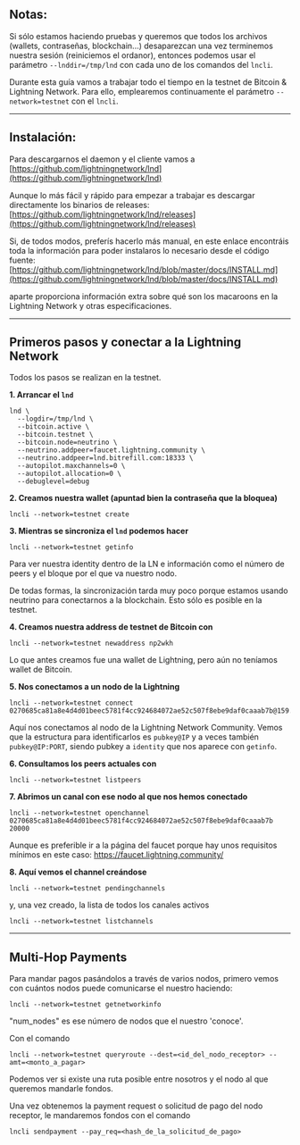 ## Notas:

Si sólo estamos haciendo pruebas y queremos que todos los archivos (wallets, contraseñas, blockchain...) desaparezcan una vez terminemos nuestra sesión (reiniciemos el ordanor), entonces podemos usar el parámetro `--lnddir=/tmp/lnd` con cada uno de los comandos del `lncli`.

Durante esta guía vamos a trabajar todo el tiempo en la testnet de Bitcoin & Lightning Network. Para ello, emplearemos continuamente el parámetro `--network=testnet` con el `lncli`.

_______________________________
## Instalación:

Para descargarnos el daemon y el cliente vamos a [https://github.com/lightningnetwork/lnd](https://github.com/lightningnetwork/lnd)

Aunque lo más fácil y rápido para empezar a trabajar es descargar directamente los binarios de releases:
[https://github.com/lightningnetwork/lnd/releases](https://github.com/lightningnetwork/lnd/releases)

Si, de todos modos, preferís hacerlo más manual, en este enlace encontráis toda la información para poder instalaros lo necesario desde el código fuente: [https://github.com/lightningnetwork/lnd/blob/master/docs/INSTALL.md](https://github.com/lightningnetwork/lnd/blob/master/docs/INSTALL.md)

aparte proporciona información extra sobre qué son los macaroons en la Lightning Network y otras especificaciones.
_______________________________
## Primeros pasos y conectar a la Lightning Network

Todos los pasos se realizan en la testnet.

__1. Arrancar el `lnd`__
```
lnd \
  --logdir=/tmp/lnd \
  --bitcoin.active \
  --bitcoin.testnet \
  --bitcoin.node=neutrino \
  --neutrino.addpeer=faucet.lightning.community \
  --neutrino.addpeer=lnd.bitrefill.com:18333 \
  --autopilot.maxchannels=0 \
  --autopilot.allocation=0 \
  --debuglevel=debug
```

__2. Creamos nuestra wallet (apuntad bien la contraseña que la bloquea)__
```
lncli --network=testnet create
```

__3. Mientras se sincroniza el `lnd` podemos hacer__
```
lncli --network=testnet getinfo
```
Para ver nuestra identity dentro de la LN e información como el número de peers y el bloque por el que va nuestro nodo.

De todas formas, la sincronización tarda muy poco porque estamos usando neutrino para conectarnos a la blockchain.
Esto sólo es posible en la testnet.

__4. Creamos nuestra address de testnet de Bitcoin con__
```
lncli --network=testnet newaddress np2wkh
```
Lo que antes creamos fue una wallet de Lightning, pero aún no teníamos wallet de Bitcoin.

__5. Nos conectamos a un nodo de la Lightning__
```
lncli --network=testnet connect 0270685ca81a8e4d4d01beec5781f4cc924684072ae52c507f8ebe9daf0caaab7b@159.203.125.125
```
Aquí nos conectamos al nodo de la Lightning Network Community. Vemos que la estructura para identificarlos es `pubkey@IP` y a veces también `pubkey@IP:PORT`, siendo pubkey a `identity` que nos aparece con `getinfo`.

__6. Consultamos los peers actuales con__
```
lncli --network=testnet listpeers
```

__7. Abrimos un canal con ese nodo al que nos hemos conectado__
```
lncli --network=testnet openchannel 0270685ca81a8e4d4d01beec5781f4cc924684072ae52c507f8ebe9daf0caaab7b 20000
```
Aunque es preferible ir a la página del faucet porque hay unos requisitos mínimos en este caso: https://faucet.lightning.community/

__8. Aquí vemos el channel creándose__
```
lncli --network=testnet pendingchannels
```
y, una vez creado, la lista de todos los canales activos
```
lncli --network=testnet listchannels
```

_______________________________
## Multi-Hop Payments

Para mandar pagos pasándolos a través de varios nodos, primero vemos con cuántos nodos puede comunicarse el nuestro haciendo:
```
lncli --network=testnet getnetworkinfo
```
"num_nodes" es ese número de nodos que el nuestro 'conoce'.

Con el comando
```
lncli --network=testnet queryroute --dest=<id_del_nodo_receptor> --amt=<monto_a_pagar>
```
Podemos ver si existe una ruta posible entre nosotros y el nodo al que queremos mandarle fondos.

Una vez obtenemos la payment request o solicitud de pago del nodo receptor, le mandaremos fondos con el comando
```
lncli sendpayment --pay_req=<hash_de_la_solicitud_de_pago>
```
